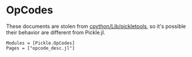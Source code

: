 # OpCodes

These documents are stolen from [cpython/Lib/pickletools](https://github.com/python/cpython/blob/master/Lib/pickletools.py), so it's possible their behavior are different from Pickle.jl.

```@autodocs
Modules = [Pickle.OpCodes]
Pages = ["opcode_desc.jl"]
```
